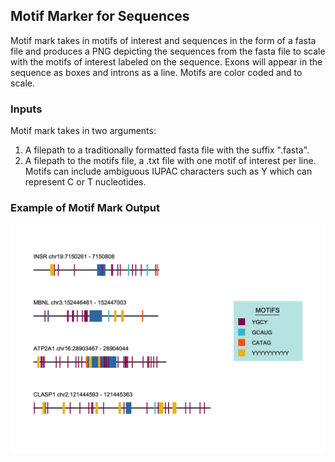 ## Motif Marker for Sequences

Motif mark takes in motifs of interest and sequences in the form of a fasta file and produces a PNG depicting the sequences from the fasta file to scale with the motifs of interest labeled on the sequence. Exons will appear in the sequence as boxes and introns as a line. Motifs are color coded and to scale.

### Inputs

Motif mark takes in two arguments:
 1. A filepath to a traditionally formatted fasta file with the suffix ".fasta".
 2. A filepath to the motifs file, a .txt file with one motif of interest per line. Motifs can include ambiguous IUPAC characters such as Y which can represent C or T nucleotides.

### Example of Motif Mark Output
![Example of Motif Mark Output](Figure_1.png)
